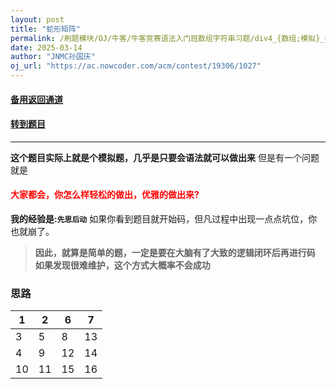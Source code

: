 ```yaml
---
layout: post
title: "蛇形矩阵"
permalink: /刷题模块/OJ/牛客/牛客竞赛语法入门班数组字符串习题/div4_{数组;模拟}_牛客_蛇形矩阵.md/
date: 2025-03-14
author: "JNMC孙国庆"
oj_url: "https://ac.nowcoder.com/acm/contest/19306/1027"
---
```


#### [备用返回通道](../../README.md)
#### [转到题目](https://ac.nowcoder.com/acm/contest/19306/1027)
---


**这个题目实际上就是个模拟题，几乎是只要会语法就可以做出来**
但是有一个问题就是
#### <span style="color:red"> 大家都会，你怎么样轻松的做出，优雅的做出来?</span>
**我的经验是:`先思后动`**
如果你看到题目就开始码，但凡过程中出现一点点坑位，你也就崩了。
>
> **因此，就算是简单的题，一定是要在大脑有了大致的逻辑闭环后再进行码**
> **如果发现很难维护，这个方式大概率不会成功**
>
### 思路




| 1 | 2 | 6 | 7 |
|---|---|---|---|
| 3 | 5 | 8 | 13 |
| 4 | 9 | 12 | 14 |
| 10 | 11 | 15 | 16 |

